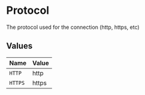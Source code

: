 # Protocol

The protocol used for the connection (http, https, etc)


## Values

| Name    | Value   |
| ------- | ------- |
| `HTTP`  | http    |
| `HTTPS` | https   |